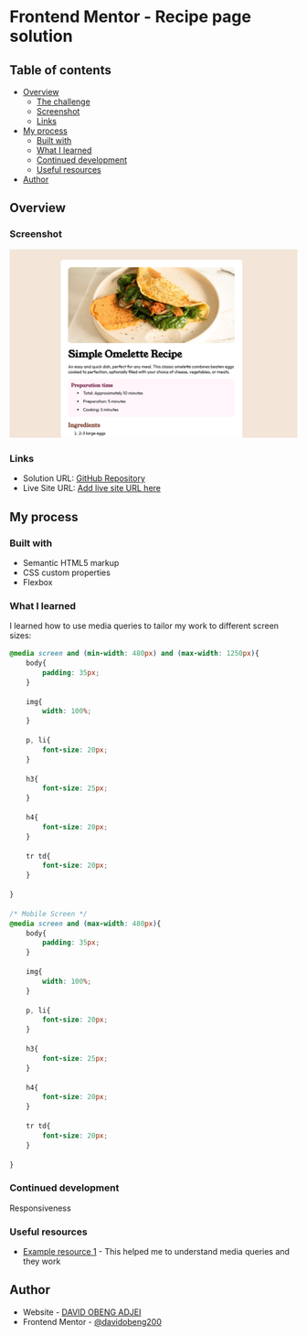 # Frontend Mentor - Recipe page solution

## Table of contents

- [Overview](#overview)
  - [The challenge](#the-challenge)
  - [Screenshot](#screenshot)
  - [Links](#links)
- [My process](#my-process)
  - [Built with](#built-with)
  - [What I learned](#what-i-learned)
  - [Continued development](#continued-development)
  - [Useful resources](#useful-resources)
- [Author](#author)



## Overview

### Screenshot

![Recipe Page](./Screenshot.png)

### Links

- Solution URL: [GitHub Repository](https://github.com/davidobeng200/Recipe-Page-Solution.git)
- Live Site URL: [Add live site URL here](https://your-live-site-url.com)

## My process

### Built with

- Semantic HTML5 markup
- CSS custom properties
- Flexbox


### What I learned

I learned how to use media queries to tailor my work to different screen sizes:


```css
@media screen and (min-width: 480px) and (max-width: 1250px){
    body{
        padding: 35px;
    }

    img{
        width: 100%;
    }

    p, li{
        font-size: 20px;
    }

    h3{
        font-size: 25px;
    }

    h4{
        font-size: 20px;
    }

    tr td{
        font-size: 20px;  
    }

}

/* Mobile Screen */
@media screen and (max-width: 480px){
    body{
        padding: 35px;
    }

    img{
        width: 100%;
    }

    p, li{
        font-size: 20px;
    }

    h3{
        font-size: 25px;
    }

    h4{
        font-size: 20px;
    }

    tr td{
        font-size: 20px;  
    }

}
```


### Continued development
Responsiveness


### Useful resources

- [Example resource 1](https://www.w3schools.com/css/css3_mediaqueries.asp) - This helped me to understand media queries and they work



## Author

- Website - [DAVID OBENG ADJEI](https://www.your-site.com)
- Frontend Mentor - [@davidobeng200](https://www.frontendmentor.io/profile/davidobeng200)

